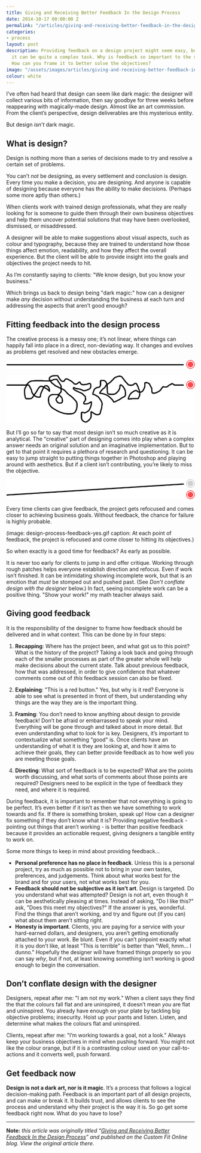 ```yaml
---
title: Giving and Receiving Better Feedback In the Design Process
date: 2014-10-17 00:00:00 Z
permalink: "/articles/giving-and-receiving-better-feedback-in-the-design-process/"
categories:
- process
layout: post
description: Providing feedback on a design project might seem easy, but in reality
  it can be quite a complex task. Why is feedback so important to the success of design?
  How can you frame it to better solve the objectives?
image: "/assets/images/articles/giving-and-receiving-better-feedback-in-the-design-process/giving-and-receiving-better-feedback-in-the-design-process.png"
colour: white
---
```


I’ve often had heard that design can seem like dark magic: the designer will collect various bits of information, then say goodbye for three weeks before reappearing with magically-made design. Almost like an art commission. From the client’s perspective, design deliverables are this mysterious entity.

But design *isn’t* dark magic.

## What is design?

Design is nothing more than a series of decisions made to try and resolve a certain set of problems.

You can’t  *not* be designing, as every settlement and conclusion is design. Every time you make a decision, you are designing. And anyone is capable of designing because everyone has the ability to make decisions. (Perhaps some more aptly than others.)

When clients work with trained design professionals, what they are really looking for is someone to guide them through their own business objectives and help them uncover potential solutions that may have been overlooked, dismissed, or misaddressed.

A designer will be able to make suggestions about visual aspects, such as colour and typography, because they are trained to understand how those things affect emotion, readability, and how they affect the overall experience. But the client will be able to provide insight into the goals and objectives the project needs to hit.

As I’m constantly saying to clients: "We know design, but you know your business."

Which brings us back to design being "dark magic:" how can a designer make *any* decision without understanding the business at each turn and addressing the aspects that aren’t good enough?

## Fitting feedback into the design process

The creative process is a messy one; it’s not linear, where things can happily fall into place in a direct, non-deviating way. It changes and evolves as problems get resolved and new obstacles emerge.

![](/assets/images/articles/giving-and-receiving-better-feedback-in-the-design-process/design-process-linear.gif)

![](/assets/images/articles/giving-and-receiving-better-feedback-in-the-design-process/design-process-nonlinear.gif)

But I’ll go so far to say that most design isn’t so much creative as it is analytical. The "creative" part of designing comes into play when a complex answer needs an original solution and an imaginative implementation. But to get to that point it requires a plethora of research and questioning. It can be easy to jump straight to putting things together in Photoshop and playing around with aesthetics. But if a client isn’t contributing, you’re likely to miss the objective.

![](/assets/images/articles/giving-and-receiving-better-feedback-in-the-design-process/design-process-feedback-no.gif)

Every time clients can give feedback, the project gets refocused and comes closer to achieving business goals. Without feedback, the chance for failure is highly probable.

(image: design-process-feedback-yes.gif caption: At each point of feedback, the project is refocused and come closer to hitting its objectives.)

So when exactly is a good time for feedback? As early as possible.

It is never too early for clients to jump in and offer critique. Working through rough patches helps everyone establish direction and refocus. Even if work isn’t finished. It can be intimidating showing incomplete work, but that is an emotion that *must* be stomped out and pushed past. (See *Don’t conflate design with the designer* below.) In fact, seeing incomplete work can be a positive thing. "Show your work!" my math teacher always said.

## Giving good feedback

It is the responsibility of the designer to frame how feedback should be delivered and in what context. This can be done by in four steps:

1. **Recapping**: Where has the project been, and what got us to this point? What is the history of the project? Taking a look back and going through each of the smaller processes as part of the greater whole will help make decisions about the current state. Talk about previous feedback, how that was addressed, in order to give confidence that whatever comments come out of *this* feedback session can also be fixed.

2. **Explaining**: "This is a red button." Yes, but why is it red? Everyone is able to see what is presented in front of them, but understanding why things are the way they are is the important thing.

3. **Framing**: You don’t need to know anything about design to provide feedback! Don’t be afraid or embarrassed to speak your mind. Everything will be gone through and talked about in more detail. But even understanding what to look for is key. Designers, it’s important to contextualize what something "good" is. Once clients have an understanding of what it is they are looking at, and how it aims to achieve their goals, they can better provide feedback as to how well you are meeting those goals.

4. **Directing**: What sort of feedback is to be expected? What are the points worth discussing, and what sorts of comments about those points are required? Designers need to be explicit in the type of feedback they need, and where it is required.

During feedback, it is important to remember that not everything is going to be perfect. It’s even better if it isn’t as then we have something to work towards and fix. If there is something broken, speak up! How can a designer fix something if they don’t know what it is? Providing negative feedback - pointing out things that aren’t working - is better than positive feedback because it provides an actionable request, giving designers a tangible entity to work on.

Some more things to keep in mind about providing feedback…

*   **Personal preference has no place in feedback**. Unless this is a personal project, try as much as possible not to bring in your own tastes, preferences, and judgements. Think about what works best for the brand and for your users, not what works best for you.
*   **Feedback should not be subjective as it isn’t art**. Design is targeted. Do you understand what was attempted? Design is not art, even though it can be aesthetically pleasing at times. Instead of asking, "Do I like this?" ask, "Does this meet my objectives?" If the answer is yes, wonderful. Find the things that aren’t working, and try and figure out (if you can) what about them aren’t sitting right.
*   **Honesty is important**. Clients, you are paying for a service with your hard-earned dollars, and designers, you aren’t getting emotionally attached to your work. Be blunt. Even if you can’t pinpoint exactly what it is you don’t like, at least "This is terrible" is better than "Well, hmm… I dunno." Hopefully the designer will have framed things properly so you can say *why*, but if not, at least knowing something isn’t working is good enough to begin the conversation.

## Don’t conflate design with the designer

Designers, repeat after me: "I am not my work." When a client says they find the that the colours fall flat and are uninspired, it doesn’t mean *you* are flat and uninspired. You already have enough on your plate by tackling big objective problems; insecurity. Hoist up your pants and listen. Listen, and determine what makes the colours flat and uninspired.

Clients, repeat after me: "I’m working towards a goal, not a look." Always keep your business objectives in mind when pushing forward. You might not like the colour orange, but if it is a contrasting colour used on your call-to-actions and it converts well, push forward.

## Get feedback now

**Design is not a dark art, nor is it magic**. It’s a process that follows a logical decision-making path. Feedback is an important part of all design projects, and can make or break it. It builds trust, and allows clients to see the process and understand why their project is the way it is. So go get some feedback right now. What do you have to lose?

***

**Note:** *this article was originally titled “[Giving and Receiving Better Feedback In the Design Process](http://customfitonline.com/news/2014/10/17/giving-receiving-better-design-feedback/)” and published on the Custom Fit Online blog. View the original article there.*
